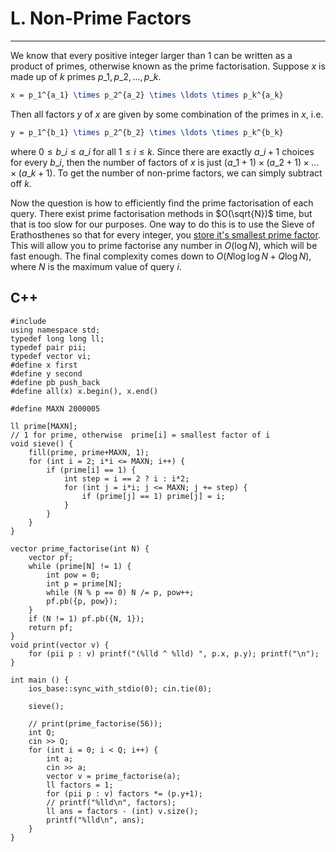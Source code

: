 # L. Non-Prime Factors

---

We know that every positive integer larger than 1 can be written as a product of primes, otherwise known as the prime factorisation. Suppose $x$ is made up of $k$ primes $p\_1, p\_2, \ldots, p\_k$.

```latex
x = p_1^{a_1} \times p_2^{a_2} \times \ldots \times p_k^{a_k}
```

Then all factors $y$ of $x$ are given by some combination of the primes in $x$, i.e.
```latex
y = p_1^{b_1} \times p_2^{b_2} \times \ldots \times p_k^{b_k}
```
where $0 \le b\_i \le a\_i$ for all $1 \le i \le k$. Since there are exactly $a\_i+1$ choices for every $b\_i$, then the number of factors of $x$ is just $(a\_1+1) \times (a\_2+1) \times \ldots \times (a\_k+1)$. To get the number of non-prime factors, we can simply subtract off $k$.

Now the question is how to efficiently find the prime factorisation of each query. There exist prime factorisation methods in $O(\sqrt{N})$ time, but that is too slow for our purposes. One way to do this is to use the Sieve of Erathosthenes so that for every integer, you [store it's smallest prime factor](https://www.geeksforgeeks.org/prime-factorization-using-sieve-olog-n-multiple-queries/). This will allow you to prime factorise any number in $O(\log N)$, which will be fast enough. The final complexity comes down to $O(N \log\log N + Q\log N)$, where $N$ is the maximum value of query $i$.

## C++
<pre class="line-numbers"><code class="language-c++">#include <bits/stdc++.h>
using namespace std;
typedef long long ll;
typedef pair<ll, ll> pii;
typedef vector<int> vi;
#define x first
#define y second
#define pb push_back
#define all(x) x.begin(), x.end()

#define MAXN 2000005

ll prime[MAXN];
// 1 for prime, otherwise  prime[i] = smallest factor of i
void sieve() {
	fill(prime, prime+MAXN, 1);
	for (int i = 2; i*i <= MAXN; i++) {
		if (prime[i] == 1) {
			int step = i == 2 ? i : i*2;
			for (int j = i*i; j <= MAXN; j += step) {
				if (prime[j] == 1) prime[j] = i;
			}
		}
	}
}

vector<pii> prime_factorise(int N) {
	vector<pii> pf;
	while (prime[N] != 1) {
		int pow = 0;
		int p = prime[N];
		while (N % p == 0) N /= p, pow++;
		pf.pb({p, pow});
	}
	if (N != 1) pf.pb({N, 1});
	return pf;
}
void print(vector<pii> v) {
	for (pii p : v) printf("(%lld ^ %lld) ", p.x, p.y); printf("\n");
}

int main () {
	ios_base::sync_with_stdio(0); cin.tie(0);

	sieve();

	// print(prime_factorise(56));
	int Q;
	cin >> Q;
	for (int i = 0; i < Q; i++) {
		int a;
		cin >> a;
		vector<pii> v = prime_factorise(a);
		ll factors = 1;
		for (pii p : v) factors *= (p.y+1);
		// printf("%lld\n", factors);
		ll ans = factors - (int) v.size();
		printf("%lld\n", ans);
	}
}
</code></pre>
